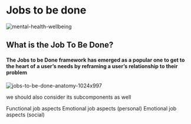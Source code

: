 # Jobs to be done 

![mental-health-wellbeing](https://user-images.githubusercontent.com/70945564/118357770-f041af80-b5a5-11eb-9f6b-c4e8778c5d8d.jpg)


## What is the Job To Be Done?
 #### The Jobs to be Done framework has emerged as a popular one to get to the heart of a user’s needs by reframing a user’s relationship to their problem
 
 ![jobs-to-be-done-anatomy-1024x997](https://user-images.githubusercontent.com/70945564/118358343-8971c580-b5a8-11eb-945c-b4b0b96b2ee8.png)

                                                                                           
we should also consider its subcomponents as well

Functional job aspects
Emotional job aspects (personal)
Emotional job aspects (social)
